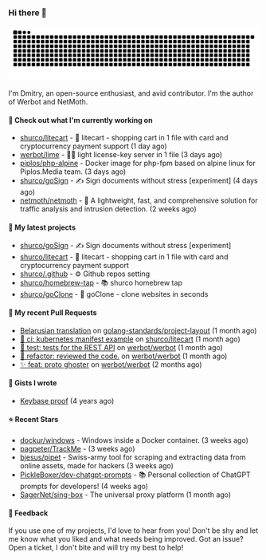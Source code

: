 ### Hi there 👋

![](https://github.com/shurco/shurco/raw/output/github-contribution-grid-snake.svg)

I'm Dmitry, an open-source enthusiast, and avid contributor. I'm the author of Werbot and NetMoth. 

#### 👷 Check out what I'm currently working on

- [shurco/litecart](https://github.com/shurco/litecart) - 🛒 litecart - shopping cart in 1 file with card and cryptocurrency payment support (1 day ago)
- [werbot/lime](https://github.com/werbot/lime) - 🍋‍🟩 light license-key server in 1 file (3 days ago)
- [piplos/php-alpine](https://github.com/piplos/php-alpine) - Docker image for php-fpm based on alpine linux for Piplos.Media team. (3 days ago)
- [shurco/goSign](https://github.com/shurco/goSign) - ✍️ Sign documents without stress [experiment] (4 days ago)
- [netmoth/netmoth](https://github.com/netmoth/netmoth) - 🚀 A lightweight, fast, and comprehensive solution for traffic analysis and intrusion detection. (2 weeks ago)

#### 🌱 My latest projects

- [shurco/goSign](https://github.com/shurco/goSign) - ✍️ Sign documents without stress [experiment]
- [shurco/litecart](https://github.com/shurco/litecart) - 🛒 litecart - shopping cart in 1 file with card and cryptocurrency payment support
- [shurco/.github](https://github.com/shurco/.github) - ⚙️ Github repos setting
- [shurco/homebrew-tap](https://github.com/shurco/homebrew-tap) - 📚 shurco homebrew tap
- [shurco/goClone](https://github.com/shurco/goClone) - 🌱 goClone - clone websites in seconds

#### 🔨 My recent Pull Requests

- [Belarusian translation](https://github.com/golang-standards/project-layout/pull/261) on [golang-standards/project-layout](https://github.com/golang-standards/project-layout) (1 month ago)
- [🐎 ci: kubernetes manifest example](https://github.com/shurco/litecart/pull/164) on [shurco/litecart](https://github.com/shurco/litecart) (1 month ago)
- [🧪 test: tests for the REST API](https://github.com/werbot/werbot/pull/294) on [werbot/werbot](https://github.com/werbot/werbot) (1 month ago)
- [🦄 refactor: reviewed the code.](https://github.com/werbot/werbot/pull/293) on [werbot/werbot](https://github.com/werbot/werbot) (1 month ago)
- [✨ feat: proto ghoster](https://github.com/werbot/werbot/pull/287) on [werbot/werbot](https://github.com/werbot/werbot) (2 months ago)

#### 📓 Gists I wrote

- [Keybase proof](https://gist.github.com/959752bb9b046d792e71ca185f48d641) (4 years ago)

#### ⭐ Recent Stars

- [dockur/windows](https://github.com/dockur/windows) - Windows inside a Docker container. (3 weeks ago)
- [pagpeter/TrackMe](https://github.com/pagpeter/TrackMe) -  (3 weeks ago)
- [bjesus/pipet](https://github.com/bjesus/pipet) - Swiss-army tool for scraping and extracting data from online assets, made for hackers  (3 weeks ago)
- [PickleBoxer/dev-chatgpt-prompts](https://github.com/PickleBoxer/dev-chatgpt-prompts) - 📚 Personal collection of ChatGPT prompts for developers! (4 weeks ago)
- [SagerNet/sing-box](https://github.com/SagerNet/sing-box) - The universal proxy platform (1 month ago)

#### 💬 Feedback

If you use one of my projects, I'd love to hear from you! Don't be shy and let me know what you liked
and what needs being improved. Got an issue? Open a ticket, I don't bite and will try my best to help!
